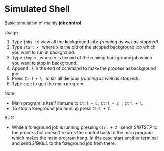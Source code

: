 # Simulated Shell

Basic simulation of mainly **job control**.  

Usage
1. Type ```jobs ``` to view all the background jobs *(running as well as stopped)*.
2. Type ```start x ``` where x is the pid of the stopped background job which you want to run in background.
3. Type ```stop x ``` where x is the pid of the running background job which you want to stop in background.
4. Append ``` &``` in the end of command to make the process as background job.
5. Press ```Ctrl + \ ``` to kill all the jobs *(running as well as stopped)*.
6. Type ```quit``` to quit the main program.

Note
* Main program is itself immune to ```Ctrl + C``` ,  ```Ctrl + Z ``` , ```Ctrl + \```.
* To stop a foreground job running press ```Ctrl + C```.

BUG
* While a foreground job is running pressing ```Ctrl + Z ``` sends *SIGTSTP* to the process but doesn't returns the contorl back to the main program which makes the main program hang. In this case start another terminal and send *SIGKILL* to the foreground job from there.
